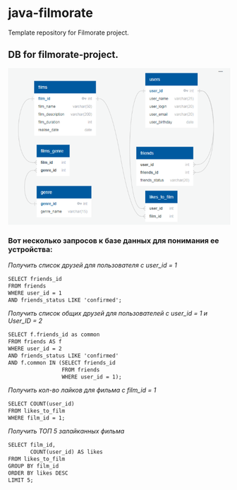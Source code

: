 # java-filmorate

Template repository for Filmorate project.

## DB for filmorate-project.

![DB for filmorate project.](./DB2.png)

### Вот несколько запросов к базе данных для понимания ее устройства:

_Получить список друзей для пользователя с user_id = 1_

```
SELECT friends_id
FROM friends
WHERE user_id = 1 
AND friends_status LIKE 'confirmed';
```

_Получить список общих друзей для пользователей с user_id = 1 и User_ID = 2_

```
SELECT f.friends_id as common
FROM friends AS f
WHERE user_id = 2 
AND friends_status LIKE 'confirmed'
AND f.common IN (SELECT friends_id
                 FROM friends
                 WHERE user_id = 1);
```

_Получить кол-во лайков для фильма с film_id = 1_

```
SELECT COUNT(user_id)
FROM likes_to_film
WHERE film_id = 1;
```

_Получить ТОП 5 залайканных фильма_

```
SELECT film_id,
       COUNT(user_id) AS likes
FROM likes_to_film
GROUP BY film_id
ORDER BY likes DESC
LIMIT 5;
```